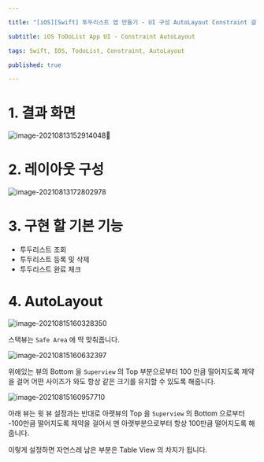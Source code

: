```yaml
---

title: "[iOS][Swift] 투두리스트 앱 만들기 - UI 구성 AutoLayout Constraint 걸기"

subtitle: iOS ToDoList App UI - Constraint AutoLayout

tags: Swift, IOS, TodoList, Constraint, AutoLayout

published: true

---
```


# 1. 결과 화면 

![image-20210813152914048](https://user-images.githubusercontent.com/60254939/129470373-941c814c-295f-4dd5-b39f-6e38c5382c62.png)

# 2. 레이아웃 구성

![image-20210813172802978](https://user-images.githubusercontent.com/60254939/129470377-49927016-3611-4fd4-8b40-6390951737c5.png)



# 3. 구현 할 기본 기능

- 투두리스트 조회
- 투두리스트 등록 및 삭제
- 투두리스트 완료 체크

# 4. AutoLayout

![image-20210815160328350](https://user-images.githubusercontent.com/60254939/129470378-94017b52-3a89-40c7-a8de-8c4d78788e3d.png)

스택뷰는 `Safe Area` 에 딱 맞춰줍니다.

![image-20210815160632397](https://user-images.githubusercontent.com/60254939/129470380-70d6af6e-a37e-4795-86e3-ab9819c46101.png)

위에있는 뷰의 Bottom 을 `Superview` 의 Top 부분으로부터 100 만큼 떨어지도록 제약을 걸어 어떤 사이즈가 와도 항상 같은 크기를 유지할 수 있도록 해줍니다.

![image-20210815160957710](https://user-images.githubusercontent.com/60254939/129470382-1438df51-e251-476a-bb02-ac14a3f1f495.png)

아래 뷰는 윗 뷰 설정과는 반대로 아랫뷰의 Top 을 `Superview` 의 Bottom 으로부터 -100만큼 떨어지도록 제약을 걸어서 맨 아랫부분으로부터 항상 100만큼 떨어지도록 해줍니다.

이렇게 설정하면 자연스레 남은 부분은 Table View 의 차지가 됩니다.
